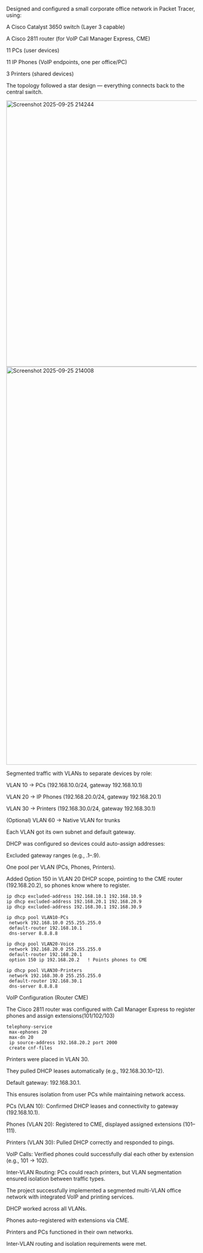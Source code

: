 Designed and configured a small corporate office network in Packet Tracer, using:

A Cisco Catalyst 3650 switch (Layer 3 capable)

A Cisco 2811 router (for VoIP Call Manager Express, CME)

11 PCs (user devices)

11 IP Phones (VoIP endpoints, one per office/PC)

3 Printers (shared devices)

The topology followed a star design — everything connects back to the central switch.

<img width="1203" height="704" alt="Screenshot 2025-09-25 214244" src="https://github.com/user-attachments/assets/24e4f31a-8c86-449c-b4d4-8bb014b5b9d9" />
<img width="1333" height="1053" alt="Screenshot 2025-09-25 214008" src="https://github.com/user-attachments/assets/5e046b1a-63ad-46b6-b3f6-2a254b429bce" />

Segmented traffic with VLANs to separate devices by role:

VLAN 10 → PCs (192.168.10.0/24, gateway 192.168.10.1)

VLAN 20 → IP Phones (192.168.20.0/24, gateway 192.168.20.1)

VLAN 30 → Printers (192.168.30.0/24, gateway 192.168.30.1)

(Optional) VLAN 60 → Native VLAN for trunks

Each VLAN got its own subnet and default gateway.

DHCP was configured so devices could auto-assign addresses:

Excluded gateway ranges (e.g., .1–.9).

One pool per VLAN (PCs, Phones, Printers).

Added Option 150 in VLAN 20 DHCP scope, pointing to the CME router (192.168.20.2), so phones know where to register.

```
ip dhcp excluded-address 192.168.10.1 192.168.10.9
ip dhcp excluded-address 192.168.20.1 192.168.20.9
ip dhcp excluded-address 192.168.30.1 192.168.30.9

ip dhcp pool VLAN10-PCs
 network 192.168.10.0 255.255.255.0
 default-router 192.168.10.1
 dns-server 8.8.8.8

ip dhcp pool VLAN20-Voice
 network 192.168.20.0 255.255.255.0
 default-router 192.168.20.1
 option 150 ip 192.168.20.2   ! Points phones to CME

ip dhcp pool VLAN30-Printers
 network 192.168.30.0 255.255.255.0
 default-router 192.168.30.1
 dns-server 8.8.8.8
```

VoIP Configuration (Router CME)

The Cisco 2811 router was configured with Call Manager Express to register phones and assign extensions(101/102/103)
```
telephony-service
 max-ephones 20
 max-dn 20
 ip source-address 192.168.20.2 port 2000
 create cnf-files
 ```

Printers were placed in VLAN 30.

They pulled DHCP leases automatically (e.g., 192.168.30.10–12).

Default gateway: 192.168.30.1.

This ensures isolation from user PCs while maintaining network access.

PCs (VLAN 10): Confirmed DHCP leases and connectivity to gateway (192.168.10.1).

Phones (VLAN 20): Registered to CME, displayed assigned extensions (101–111).

Printers (VLAN 30): Pulled DHCP correctly and responded to pings.

VoIP Calls: Verified phones could successfully dial each other by extension (e.g., 101 → 102).

Inter-VLAN Routing: PCs could reach printers, but VLAN segmentation ensured isolation between traffic types.

The project successfully implemented a segmented multi-VLAN office network with integrated VoIP and printing services.

DHCP worked across all VLANs.

Phones auto-registered with extensions via CME.

Printers and PCs functioned in their own networks.

Inter-VLAN routing and isolation requirements were met.
